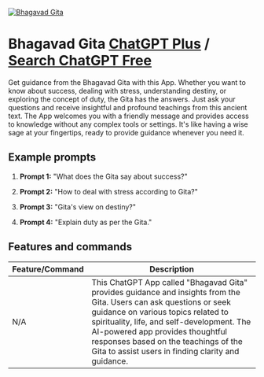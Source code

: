 
[![Bhagavad Gita](https://files.oaiusercontent.com/file-Gi756NlRTJnmkD3gi4Ka3bjz?se=2123-10-16T22%3A01%3A29Z&sp=r&sv=2021-08-06&sr=b&rscc=max-age%3D31536000%2C%20immutable&rscd=attachment%3B%20filename%3Db6a02cfe-ac6c-45d2-9939-5fd3a74d8d77.png&sig=B8K3RQRtlkJifoMB/XCeW4TMlgPGXGEufvsl0aiBV7I%3D)](https://chat.openai.com/g/g-zlgvlGIRv-bhagavad-gita)

# Bhagavad Gita [ChatGPT Plus](https://chat.openai.com/g/g-zlgvlGIRv-bhagavad-gita) / [Search ChatGPT Free](https://gptcall.net/index.html#/?search=Bhagavad%20Gita)

Get guidance from the Bhagavad Gita with this App. Whether you want to know about success, dealing with stress, understanding destiny, or exploring the concept of duty, the Gita has the answers. Just ask your questions and receive insightful and profound teachings from this ancient text. The App welcomes you with a friendly message and provides access to knowledge without any complex tools or settings. It's like having a wise sage at your fingertips, ready to provide guidance whenever you need it.

## Example prompts

1. **Prompt 1:** "What does the Gita say about success?"

2. **Prompt 2:** "How to deal with stress according to Gita?"

3. **Prompt 3:** "Gita's view on destiny?"

4. **Prompt 4:** "Explain duty as per the Gita."


## Features and commands

| Feature/Command | Description |
| --- | --- |
| N/A | This ChatGPT App called "Bhagavad Gita" provides guidance and insights from the Gita. Users can ask questions or seek guidance on various topics related to spirituality, life, and self-development. The AI-powered app provides thoughtful responses based on the teachings of the Gita to assist users in finding clarity and guidance.


